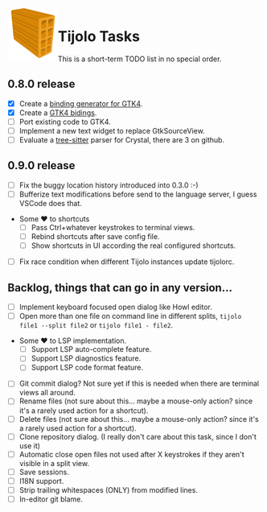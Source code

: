 <img align="left" src="./icons/tijolo.svg" width="100" height="100" />

# Tijolo Tasks

This is a short-term TODO list in no special order.

## 0.8.0 release

- [x] Create a [binding generator for GTK4](https://github.com/hugopl/gi-crystal).
- [x] Create a [GTK4 bidings](https://github.com/hugopl/gtk4.cr).
- [ ] Port existing code to GTK4.
- [ ] Implement a new text widget to replace GtkSourceView.
- [ ] Evaluate a [tree-sitter](https://github.com/tree-sitter/tree-sitter) parser for Crystal, there are 3 on github.

## 0.9.0 release

- [ ] Fix the buggy location history introduced into 0.3.0 :-)
- [ ] Bufferize text modifications before send to the language server, I guess VSCode does that.
- Some ♥️ to shortcuts
  - [ ] Pass Ctrl+whatever keystrokes to terminal views.
  - [ ] Rebind shortcuts after save config file.
  - [ ] Show shortcuts in UI according the real configured shortcuts.
- [ ] Fix race condition when different Tijolo instances update tijolorc.


## Backlog, things that can go in any version...

- [ ] Implement keyboard focused open dialog like Howl editor.
- [ ] Open more than one file on command line in different splits, `tijolo file1 --split file2` or `tijolo file1 - file2`.
- Some ♥️ to LSP implementation.
  - [ ] Support LSP auto-complete feature.
  - [ ] Support LSP diagnostics feature.
  - [ ] Support LSP code format feature.
- [ ] Git commit dialog? Not sure yet if this is needed when there are terminal views all around.
- [ ] Rename files (not sure about this... maybe a mouse-only action? since it's a rarely used action for a shortcut).
- [ ] Delete files (not sure about this... maybe a mouse-only action? since it's a rarely used action for a shortcut).
- [ ] Clone repository dialog. (I really don't care about this task, since I don't use it)
- [ ] Automatic close open files not used after X keystrokes if they aren't visible in a split view.
- [ ] Save sessions.
- [ ] I18N support.
- [ ] Strip trailing whitespaces (ONLY) from modified lines.
- [ ] In-editor git blame.

